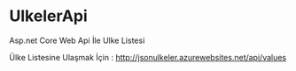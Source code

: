 # UlkelerApi
Asp.net Core Web Api İle Ulke Listesi

Ülke Listesine Ulaşmak İçin : http://jsonulkeler.azurewebsites.net/api/values